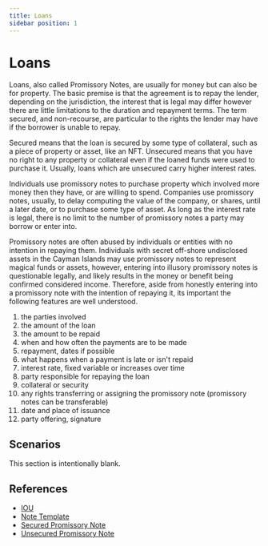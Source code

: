 ```yaml
---
title: Loans
sidebar position: 1
---
```


# Loans

Loans, also called Promissory Notes, are usually for money but can also be for property. The basic premise is that the agreement is to repay the lender, depending on the jurisdiction, the interest that is legal may differ however there are little limitations to the duration and repayment terms. The term secured, and non-recourse, are particular to the rights the lender may have if the borrower is unable to repay.

Secured means that the loan is secured by some type of collateral, such as a piece of property or asset, like an NFT. Unsecured means that you have no right to any property or collateral even if the loaned funds were used to purchase it. Usually, loans which are unsecured carry higher interest rates.

Individuals use promissory notes to purchase property which involved more money then they have, or are willing to spend. Companies use promissory notes, usually, to delay computing the value of the company, or shares, until a later date, or to purchase some type of asset. As long as the interest rate is legal, there is no limit to the number of promissory notes a party may borrow or enter into.

Promissory notes are often abused by individuals or entities with no intention in repaying them. Individuals with secret off-shore undisclosed assets in the Cayman Islands may use promissory notes to represent magical funds or assets, however, entering into illusory promissory notes is questionable legally, and likely results in the money or benefit being confirmed considered income. Therefore, aside from honestly entering into a promissory note with the intention of repaying it, its important the following features are well understood.

1. the parties involved
2. the amount of the loan
3. the amount to be repaid
4. when and how often the payments are to be made
5. repayment, dates if possible
6. what happens when a payment is late or isn't repaid
7. interest rate, fixed variable or increases over time
8. party responsible for repaying the loan
9. collateral or security
10. any rights transferring or assigning the promissory note (promissory notes can be transferable)
11. date and place of issuance
12. party offering, signature

## Scenarios

This section is intentionally blank.

## References

- [IOU](iou-template)
- [Note Template](note-template)
- [Secured Promissory Note](secured-note-template)
- [Unsecured Promissory Note](unsecured-note-template)
